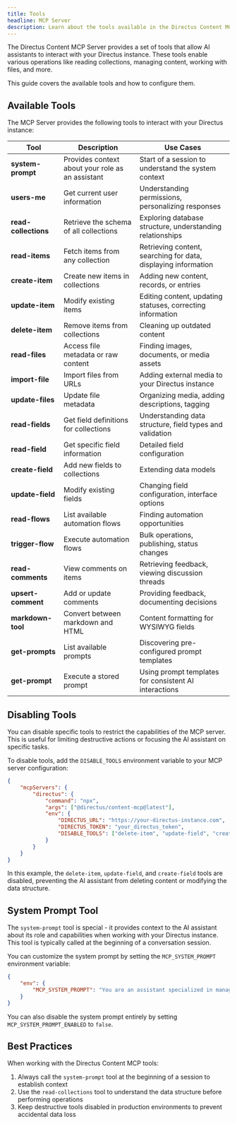 ```yaml
---
title: Tools
headline: MCP Server
description: Learn about the tools available in the Directus Content MCP Server and how to configure them.
---
```


The Directus Content MCP Server provides a set of tools that allow AI assistants to interact with your Directus instance. These tools enable various operations like reading collections, managing content, working with files, and more.

This guide covers the available tools and how to configure them.

## Available Tools

The MCP Server provides the following tools to interact with your Directus instance:

| Tool                 | Description                                      | Use Cases                                                      |
| -------------------- | ------------------------------------------------ | -------------------------------------------------------------- |
| **system-prompt**    | Provides context about your role as an assistant | Start of a session to understand the system context            |
| **users-me**         | Get current user information                     | Understanding permissions, personalizing responses             |
| **read-collections** | Retrieve the schema of all collections           | Exploring database structure, understanding relationships      |
| **read-items**       | Fetch items from any collection                  | Retrieving content, searching for data, displaying information |
| **create-item**      | Create new items in collections                  | Adding new content, records, or entries                        |
| **update-item**      | Modify existing items                            | Editing content, updating statuses, correcting information     |
| **delete-item**      | Remove items from collections                    | Cleaning up outdated content                                   |
| **read-files**       | Access file metadata or raw content              | Finding images, documents, or media assets                     |
| **import-file**      | Import files from URLs                           | Adding external media to your Directus instance                |
| **update-files**     | Update file metadata                             | Organizing media, adding descriptions, tagging                 |
| **read-fields**      | Get field definitions for collections            | Understanding data structure, field types and validation       |
| **read-field**       | Get specific field information                   | Detailed field configuration                                   |
| **create-field**     | Add new fields to collections                    | Extending data models                                          |
| **update-field**     | Modify existing fields                           | Changing field configuration, interface options                |
| **read-flows**       | List available automation flows                  | Finding automation opportunities                               |
| **trigger-flow**     | Execute automation flows                         | Bulk operations, publishing, status changes                    |
| **read-comments**    | View comments on items                           | Retrieving feedback, viewing discussion threads                |
| **upsert-comment**   | Add or update comments                           | Providing feedback, documenting decisions                      |
| **markdown-tool**    | Convert between markdown and HTML                | Content formatting for WYSIWYG fields                          |
| **get-prompts**      | List available prompts                           | Discovering pre-configured prompt templates                    |
| **get-prompt**       | Execute a stored prompt                          | Using prompt templates for consistent AI interactions          |

## Disabling Tools

You can disable specific tools to restrict the capabilities of the MCP server. This is useful for limiting destructive actions or focusing the AI assistant on specific tasks.

To disable tools, add the `DISABLE_TOOLS` environment variable to your MCP server configuration:

```json
{
	"mcpServers": {
		"directus": {
			"command": "npx",
			"args": ["@directus/content-mcp@latest"],
			"env": {
				"DIRECTUS_URL": "https://your-directus-instance.com",
				"DIRECTUS_TOKEN": "your_directus_token",
				"DISABLE_TOOLS": ["delete-item", "update-field", "create-field"]
			}
		}
	}
}
```

In this example, the `delete-item`, `update-field`, and `create-field` tools are disabled, preventing the AI assistant from deleting content or modifying the data structure.

## System Prompt Tool

The `system-prompt` tool is special - it provides context to the AI assistant about its role and capabilities when working with your Directus instance. This tool is typically called at the beginning of a conversation session.

You can customize the system prompt by setting the `MCP_SYSTEM_PROMPT` environment variable:

```json
{
	"env": {
		"MCP_SYSTEM_PROMPT": "You are an assistant specialized in managing content for our marketing website."
	}
}
```

You can also disable the system prompt entirely by setting `MCP_SYSTEM_PROMPT_ENABLED` to `false`.

## Best Practices

When working with the Directus Content MCP tools:

1. Always call the `system-prompt` tool at the beginning of a session to establish context
2. Use the `read-collections` tool to understand the data structure before performing operations
3. Keep destructive tools disabled in production environments to prevent accidental data loss
